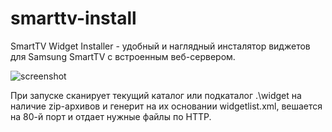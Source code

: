 smarttv-install
===============

SmartTV Widget Installer - удобный и наглядный инсталятор виджетов для Samsung SmartTV c встроенным веб-сервером. 

![screenshot](http://s017.radikal.ru/i430/1312/11/4a78fe288f8a.png "Screenshot")

При запуске сканирует текущий каталог или подкаталог .\widget на наличие zip-архивов и генерит на их основании widgetlist.xml, вешается на 80-й порт и отдает нужные файлы по HTTP.
